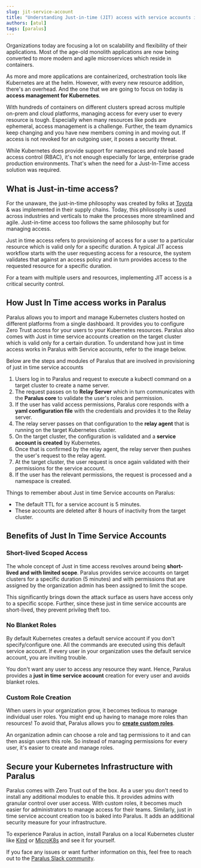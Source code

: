 ```yaml
---
slug: jit-service-account
title: "Understanding Just-in-time (JIT) access with service accounts in Paralus"
authors: [atul]
tags: [paralus]
---
```


Organizations today are focusing a lot on scalability and flexibility of their applications. Most of the age-old monolith applications are now being converted to more modern and agile microservices which reside in containers.

As more and more applications are containerized, orchestration tools like Kubernetes are at the helm. However, with every new resource addition, there's an overhead. And the one that we are going to focus on today is **access management for Kubernetes**.

<!--truncate-->

With hundreds of containers on different clusters spread across multiple on-prem and cloud platforms, managing access for every user to every resource is tough. Especially when many resources like pods are ephemeral, access management is a challenge. Further, the team dynamics keep changing and you have new members coming in and moving out. If access is not revoked for an outgoing user, it poses a security threat.

While Kubernetes does provide support for namespaces and role based access control (RBAC), it's not enough especially for large, enterprise grade production environments. That's when the need for a Just-In-Time access solution was required.

## What is Just-in-time access?

For the unaware, the just-in-time philosophy was created by folks at [Toyota](https://global.toyota/en/company/vision-and-philosophy/production-system/) & was implemented in their supply chains. Today, this philosophy is used across industries and verticals to make the processes more streamlined and agile. Just-in-time access too follows the same philosophy but for managing access.

Just in time access refers to provisioning of access for a user to a particular resource which is valid only for a specific duration. A typical JIT access workflow starts with the user requesting access for a resource, the system validates that against an access policy and in turn provides access to the requested resource for a specific duration.

For a team with multiple users and resources, implementing JIT access is a critical security control.

## How Just In Time access works in Paralus

Paralus allows you to import and manage Kubernetes clusters hosted on different platforms from a single dashboard. It provides you to configure Zero Trust access for your users to your Kubernetes resources. Paralus also comes with Just in time service accounts creation on the target cluster which is valid only for a certain duration. To understand how just in time access works in Paralus with Service accounts, refer to the image below.

Below are the steps and modules of Paralus that are involved in provisioning of just in time service accounts

1. Users log in to Paralus and request to execute a kubectl command on a target cluster to create a name server.
2. The request passes on to **Relay Server** which in turn communicates with the **Paralus core** to validate the user's roles and permission.
3. If the user has valid access permissions, Paralus core responds with a **yaml configuration file** with the credentials and provides it to the Relay server.
4. The relay server passes on that configuration to the **relay agent** that is running on the target Kubernetes cluster.
5. On the target cluster, the configuration is validated and a **service account is created** by Kubernetes.
6. Once that is confirmed by the relay agent, the relay server then pushes the user's request to the relay agent.
7. At the target cluster, the user request is once again validated with their permissions for the service account.
8. If the user has the relevant permissions, the request is processed and a namespace is created.

Things to remember about Just in time Service accounts on Paralus:

- The default TTL for a service account is 5 minutes.
- These accounts are deleted after 8 hours of inactivity from the target cluster.

## Benefits of Just In Time Service Accounts

### Short-lived Scoped Access

The whole concept of Just in time access revolves around being **short-lived and with limited scope**. Paralus provides service accounts on target clusters for a specific duration (5 minutes) and with permissions that are assigned by the organization admin has been assigned to limit the scope.

This significantly brings down the attack surface as users have access only to a specific scope. Further, since these just in time service accounts are short-lived, they prevent privileg theft too.

### No Blanket Roles

By default Kubernetes creates a default service account if you don't specify/configure one. All the commands are executed using this default service account. If every user in your organization uses the default service account, you are inviting trouble.

You don't want any user to access any resource they want. Hence, Paralus provides a **just in time service account** creation for every user and avoids blanket roles.

### Custom Role Creation

When users in your organization grow, it becomes tedious to manage individual user roles. You might end up having to manage more roles than resources! To avoid that, Paralus allows you to **[create custom roles](../docs/usage/roles#creating-roles/)**.

An organization admin can choose a role and tag permissions to it and can then assign users this role. So instead of managing permissions for every user, it's easier to create and manage roles.

## Secure your Kubernetes Infrastructure with Paralus

Paralus comes with Zero Trust out of the box. As a user you don't need to install any additional modules to enable this. It provides admins with granular control over user access. With custom roles, it becomes much easier for administrators to manage access for their teams. Similarly, just in time service account creation too is baked into Paralus. It adds an additional security measure for your infrastructure.

To experience Paralus in action, install Paralus on a local Kubernetes cluster like [Kind](https://www.paralus.io/blog/kind-quickstart) or [MicroK8s](https://www.paralus.io/blog/paralus-quickstart-microk8s) and see it for yourself.

If you face any issues or want further information on this, feel free to reach out to the [Paralus Slack community](https://join.slack.com/t/paralus/shared_invite/zt-1a9x6y729-ySmAq~I3tjclEG7nDoXB0A).
